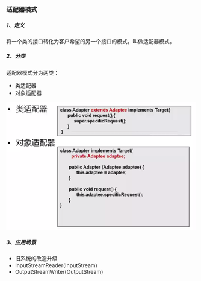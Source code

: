 ### 适配器模式

##### 1、定义

将一个类的接口转化为客户希望的另一个接口的模式，叫做适配器模式。

##### 2、分类

适配器模式分为两类：

* 类适配器
* 对象适配器

![](/assets/适配器模式分类.png)

##### 3、应用场景

* 旧系统的改造升级
* InputStreamReader\(InputStream\)
* OutputStreamWriter\(OutputStream\)



